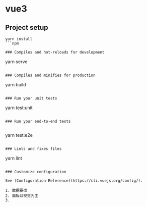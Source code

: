 <!--
 * @Author: your name
 * @Date: 2022-02-22 18:36:34
 * @LastEditTime: 2022-02-24 17:02:12
 * @LastEditors: Please set LastEditors
 * @Description: 打开koroFileHeader查看配置 进行设置: https://github.com/OBKoro1/koro1FileHeader/wiki/%E9%85%8D%E7%BD%AE
 * @FilePath: \DTSWeekly_zhyq\README.md
-->

# vue3

## Project setup

```
yarn install
```npm 

### Compiles and hot-reloads for development

```
yarn serve
```

### Compiles and minifies for production

```
yarn build
```

### Run your unit tests

```
yarn test:unit
```

### Run your end-to-end tests
 
```
yarn test:e2e
```

### Lints and fixes files

```
yarn lint
```

### Customize configuration

See [Configuration Reference](https://cli.vuejs.org/config/).

1. 数据要改
2. 面板以视觉为主
3. 
